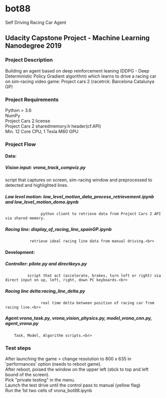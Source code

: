 # bot88
Self Driving Racing Car Agent

## Udacity Capstone Project - Machine Learning Nanodegree 2019

### Project Description
Building an agent based on deep reinforcement leaning (DDPG - Deep Deterministic Policy Gradient algorithm) which learns to drive a racing car on sim-racing video game: Project cars 2 (racetrck: Barcelona Catalunya GP)

### Project Requirements
Python > 3.6 <br>
NumPy <br>
Project Cars 2 license<br>
Project Cars 2 sharedmemory.h header(cf.API)<br>
Min. 12 Core CPU, 1 Tesla M60 GPU<br>


### Project Flow
  #### Data:<br>
  ##### Vision input: vrona_track_compviz.py<br>
  script that captures on screen, sim-racing window and preprocessed to detected and highlighted lines.
                
  ##### Low level motion: low_level_motion_data_process_retrievement.ipynb and low_level_motion_demo.ipynb<br>
                    python client to retrieve data from Project Cars 2 API via shared memory.
                    
  ##### Racing line: display_of_racing_line_spainGP.ipynb<br>
               retrieve ideal racing line data from manual driving.<br>

  #### Development:<br>
  ##### Controller: pilote.py and directkeys.py<br>
              script that act (accelerate, brakes, turn left or right) via direct input on up, left, right, down PC keyboards.<br> 
  ##### Racing line delta:racing_line_delta.py<br>
                    real time delta between position of racing car from racing line.<br>
                    
  ##### Agent:vrona_task.py, vrona_vision_physics.py, model_vrona_cnn.py, agent_vrona.py<br>
        Task, Model, Algorithm scripts.<br>

### Test steps
After launching the game > change resolution to 800 x 635 in 'performances' option (needs to reboot game).<br>
After reboot, poised the window on the upper left (stick to top and left bound of the screen).<br>
Pick "private testing" in the menu.<br>
Launch the test drive until the control pass to manual (yellow flag)<br>
Run the 1st two cells of vrona_bot88.ipynb<br>
